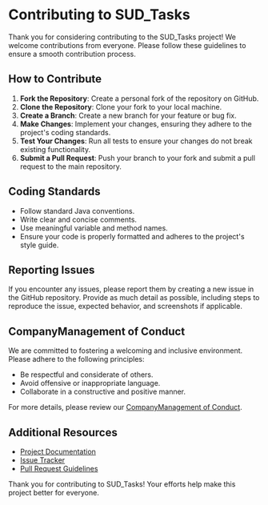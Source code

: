 # Contributing to SUD_Tasks

Thank you for considering contributing to the SUD_Tasks project! We welcome contributions from everyone. Please follow these guidelines to ensure a smooth contribution process.

## How to Contribute

1. **Fork the Repository**: Create a personal fork of the repository on GitHub.
2. **Clone the Repository**: Clone your fork to your local machine.
3. **Create a Branch**: Create a new branch for your feature or bug fix.
4. **Make Changes**: Implement your changes, ensuring they adhere to the project's coding standards.
5. **Test Your Changes**: Run all tests to ensure your changes do not break existing functionality.
6. **Submit a Pull Request**: Push your branch to your fork and submit a pull request to the main repository.

## Coding Standards

- Follow standard Java conventions.
- Write clear and concise comments.
- Use meaningful variable and method names.
- Ensure your code is properly formatted and adheres to the project's style guide.

## Reporting Issues

If you encounter any issues, please report them by creating a new issue in the GitHub repository. Provide as much detail as possible, including steps to reproduce the issue, expected behavior, and screenshots if applicable.

## CompanyManagement of Conduct

We are committed to fostering a welcoming and inclusive environment. Please adhere to the following principles:

- Be respectful and considerate of others.
- Avoid offensive or inappropriate language.
- Collaborate in a constructive and positive manner.

For more details, please review our [CompanyManagement of Conduct](Docs/CODE_OF_CONDUCT.md).

## Additional Resources

- [Project Documentation](Docs/README.md)
- [Issue Tracker](https://github.com/DinosaursAreCute/SUD_Tasks/issues)
- [Pull Request Guidelines](Docs/PULL_REQUEST_TEMPLATE.md)

Thank you for contributing to SUD_Tasks! Your efforts help make this project better for everyone.
